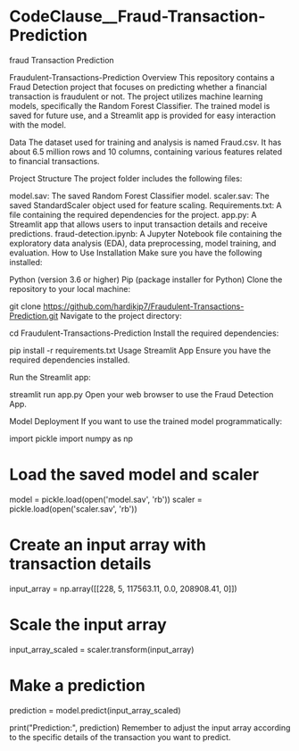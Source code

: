 # CodeClause__Fraud-Transaction-Prediction
fraud Transaction Prediction

Fraudulent-Transactions-Prediction
Overview
This repository contains a Fraud Detection project that focuses on predicting whether a financial transaction is fraudulent or not. The project utilizes machine learning models, specifically the Random Forest Classifier. The trained model is saved for future use, and a Streamlit app is provided for easy interaction with the model.

Data
The dataset used for training and analysis is named Fraud.csv. It has about 6.5 million rows and 10 columns, containing various features related to financial transactions.

Project Structure
The project folder includes the following files:

model.sav: The saved Random Forest Classifier model.
scaler.sav: The saved StandardScaler object used for feature scaling.
Requirements.txt: A file containing the required dependencies for the project.
app.py: A Streamlit app that allows users to input transaction details and receive predictions.
fraud-detection.ipynb: A Jupyter Notebook file containing the exploratory data analysis (EDA), data preprocessing, model training, and evaluation.
How to Use
Installation
Make sure you have the following installed:

Python (version 3.6 or higher)
Pip (package installer for Python)
Clone the repository to your local machine:

git clone https://github.com/hardikjp7/Fraudulent-Transactions-Prediction.git
Navigate to the project directory:

cd Fraudulent-Transactions-Prediction
Install the required dependencies:

pip install -r requirements.txt
Usage
Streamlit App
Ensure you have the required dependencies installed.

Run the Streamlit app:

streamlit run app.py
Open your web browser to use the Fraud Detection App.

Model Deployment
If you want to use the trained model programmatically:

import pickle
import numpy as np

# Load the saved model and scaler
model = pickle.load(open('model.sav', 'rb'))
scaler = pickle.load(open('scaler.sav', 'rb'))

# Create an input array with transaction details
input_array = np.array([[228, 5, 117563.11, 0.0, 208908.41, 0]])

# Scale the input array
input_array_scaled = scaler.transform(input_array)

# Make a prediction
prediction = model.predict(input_array_scaled)

print("Prediction:", prediction)
Remember to adjust the input array according to the specific details of the transaction you want to predict.
